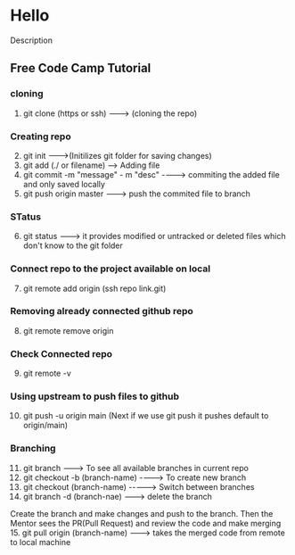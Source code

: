 # Hello
Description

## Free Code Camp Tutorial 

### cloning
1. git clone (https or ssh)   ---> (cloning the repo)


### Creating repo
2. git init                   --->(Initilizes git folder for saving changes)
3. git add (./ or filename)     --> Adding file 
4. git commit -m "message" - m "desc"     ----> commiting the added file and only saved locally
5. git push origin master                    ---> push the commited file to branch


### STatus
6. git status    ---> it provides modified or untracked or deleted files which don't know to the git folder

### Connect repo to the project available on local
7. git remote add origin (ssh repo link.git)

### Removing already connected github repo
8. git remote remove origin

### Check Connected repo
9. git remote -v

### Using upstream to push files to github
10. git push -u origin main  (Next if we use git push it pushes default to origin/main)

### Branching
11. git branch ---> To see all available branches in current repo
12. git checkout -b (branch-name)   ----> To create new branch
13. git checkout (branch-name)     -----> Switch between branches
14. git branch -d (branch-nae)     ---> delete the branch

Create the branch and make changes and push to the branch.
Then the Mentor sees the PR(Pull Request) and review the code and make merging
15. git pull origin (branch-name)    --->  takes the merged code from remote to local machine